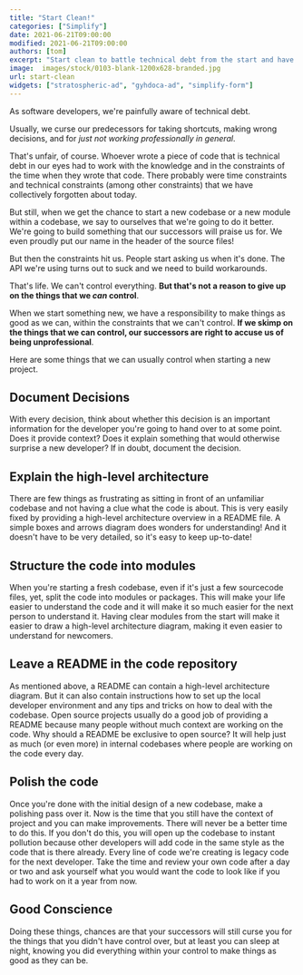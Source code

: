 ```yaml
---
title: "Start Clean!"
categories: ["Simplify"]
date: 2021-06-21T09:00:00
modified: 2021-06-21T09:00:00
authors: [tom]
excerpt: "Start clean to battle technical debt from the start and have a good conscience."
image:  images/stock/0103-blank-1200x628-branded.jpg
url: start-clean
widgets: ["stratospheric-ad", "gyhdoca-ad", "simplify-form"]
---
```


As software developers, we're painfully aware of technical debt.

Usually, we curse our predecessors for taking shortcuts, making wrong decisions, and for *just not working professionally in general*.

That's unfair, of course. Whoever wrote a piece of code that is technical debt in our eyes had to work with the knowledge and in the constraints of the time when they wrote that code. There probably were time constraints and technical constraints (among other constraints) that we have collectively forgotten about today.

But still, when we get the chance to start a new codebase or a new module within a codebase, we say to ourselves that we're going to do it better. We're going to build something that our successors will praise us for. We even proudly put our name in the header of the source files!

But then the constraints hit us. People start asking us when it's done. The API we're using turns out to suck and we need to build workarounds.

That's life. We can't control everything. **But that's not a reason to give up on the things that we *can* control**.

When we start something new, we have a responsibility to make things as good as we can, within the constraints that we can't control. **If we skimp on the things that we can control, our successors are right to accuse us of being unprofessional**.

Here are some things that we can usually control when starting a new project.

## Document Decisions

With every decision, think about whether this decision is an important information for the developer you're going to hand over to at some point. Does it provide context? Does it explain something that would otherwise surprise a new developer? If in doubt, document the decision.

## Explain the high-level architecture

There are few things as frustrating as sitting in front of an unfamiliar codebase and not having a clue what the code is about. This is very easily fixed by providing a high-level architecture overview in a README file. A simple boxes and arrows diagram does wonders for understanding! And it doesn't have to be very detailed, so it's easy to keep up-to-date!

## Structure the code into modules

When you're starting a fresh codebase, even if it's just a few sourcecode files, yet, split the code into modules or packages. This will make your life easier to understand the code and it will make it so much easier for the next person to understand it. Having clear modules from the start will make it easier to draw a high-level architecture diagram, making it even easier to understand for newcomers.

## Leave a README in the code repository
As mentioned above, a README can contain a high-level architecture diagram. But it can also contain instructions how to set up the local developer environment and any tips and tricks on how to deal with the codebase. Open source projects usually do a good job of providing a README because many people without much context are working on the code. Why should a README be exclusive to open source? It will help just as much (or even more) in internal codebases where people are working on the code every day.
  
## Polish the code

Once you're done with the initial design of a new codebase, make a polishing pass over it. Now is the time that you still have the context of project and you can make improvements. There will never be a better time to do this. If you don't do this, you will open up the codebase to instant pollution because other developers will add code in the same style as the code that is there already. Every line of code we're creating is legacy code for the next developer. Take the time and review your own code after a day or two and ask yourself what you would want the code to look like if you had to work on it a year from now.

## Good Conscience
Doing these things, chances are that your successors will still curse you for the things that you didn't have control over, but at least you can sleep at night, knowing you did everything within your control to make things as good as they can be.
